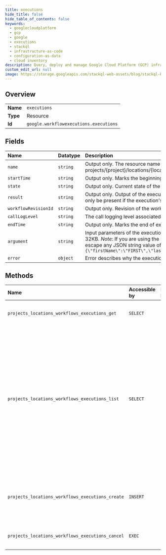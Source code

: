 ```yaml
---
title: executions
hide_title: false
hide_table_of_contents: false
keywords:
  - googlecloudplatform
  - gcp
  - google
  - executions
  - stackql
  - infrastructure-as-code
  - configuration-as-data
  - cloud inventory
description: Query, deploy and manage Google Cloud Platform (GCP) infrastructure and resources using SQL
custom_edit_url: null
image: https://storage.googleapis.com/stackql-web-assets/blog/stackql-blog-post-featured-image.png
---
```

  
    

## Overview
<table><tbody>
<tr><td><b>Name</b></td><td><code>executions</code></td></tr>
<tr><td><b>Type</b></td><td>Resource</td></tr>
<tr><td><b>Id</b></td><td><code>google.workflowexecutions.executions</code></td></tr>
</tbody></table>

## Fields
| Name | Datatype | Description |
|:-----|:---------|:------------|
| `name` | `string` | Output only. The resource name of the execution. Format: projects/{project}/locations/{location}/workflows/{workflow}/executions/{execution} |
| `startTime` | `string` | Output only. Marks the beginning of execution. |
| `state` | `string` | Output only. Current state of the execution. |
| `result` | `string` | Output only. Output of the execution represented as a JSON string. The value can only be present if the execution's state is `SUCCEEDED`. |
| `workflowRevisionId` | `string` | Output only. Revision of the workflow this execution is using. |
| `callLogLevel` | `string` | The call logging level associated to this execution. |
| `endTime` | `string` | Output only. Marks the end of execution, successful or not. |
| `argument` | `string` | Input parameters of the execution represented as a JSON string. The size limit is 32KB. *Note*: If you are using the REST API directly to run your workflow, you must escape any JSON string value of `argument`. Example: `'{"argument":"{\"firstName\":\"FIRST\",\"lastName\":\"LAST\"}"}'` |
| `error` | `object` | Error describes why the execution was abnormally terminated. |
## Methods
| Name | Accessible by | Required Params | Description |
|:-----|:--------------|:----------------|:------------|
| `projects_locations_workflows_executions_get` | `SELECT` | `name` | Returns an execution of the given name. |
| `projects_locations_workflows_executions_list` | `SELECT` | `parent` | Returns a list of executions which belong to the workflow with the given name. The method returns executions of all workflow revisions. Returned executions are ordered by their start time (newest first). |
| `projects_locations_workflows_executions_create` | `INSERT` | `parent` | Creates a new execution using the latest revision of the given workflow. |
| `projects_locations_workflows_executions_cancel` | `EXEC` | `name` | Cancels an execution of the given name. |
